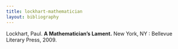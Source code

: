 ```yaml
---
title: lockhart-mathematician
layout: bibliography
---
```


Lockhart, Paul. **A Mathematician’s Lament.** New York, NY : Bellevue Literary Press, 2009.
